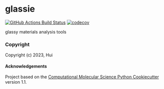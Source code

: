 glassie
==============================
[//]: # (Badges)
[![GitHub Actions Build Status](https://github.com/REPLACE_WITH_OWNER_ACCOUNT/glassie/workflows/CI/badge.svg)](https://github.com/REPLACE_WITH_OWNER_ACCOUNT/glassie/actions?query=workflow%3ACI)
[![codecov](https://codecov.io/gh/REPLACE_WITH_OWNER_ACCOUNT/glassie/branch/main/graph/badge.svg)](https://codecov.io/gh/REPLACE_WITH_OWNER_ACCOUNT/glassie/branch/main)


glassy materials analysis tools

### Copyright

Copyright (c) 2023, Hui


#### Acknowledgements
 
Project based on the 
[Computational Molecular Science Python Cookiecutter](https://github.com/molssi/cookiecutter-cms) version 1.1.
